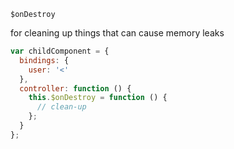 `$onDestroy`

for cleaning up things that can cause memory leaks

```javascript
var childComponent = {
  bindings: {
    user: '<'
  },
  controller: function () {
    this.$onDestroy = function () {
      // clean-up
    };
  }
};
```